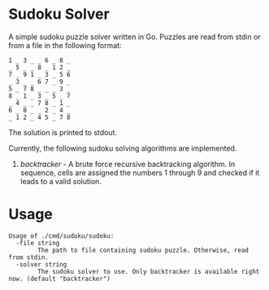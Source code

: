 # Sudoku Solver

A simple sudoku puzzle solver written in Go. Puzzles are read from stdin or from a file
in the following format:

```
1 _ 3 _ _ 6 _ 8 _
_ 5 _ _ 8 _ 1 2 _
7 _ 9 1 _ 3 _ 5 6
_ 3 _ _ 6 7 _ 9 _
5 _ 7 8 _ _ _ 3 _
8 _ 1 _ 3 _ 5 _ 7
_ 4 _ _ 7 8 _ 1 _
6 _ 8 _ _ 2 _ 4 _
_ 1 2 _ 4 5 _ 7 8
```

The solution is printed to stdout. 

Currently, the following sudoku solving algorithms are implemented.

1. *backtracker* - A brute force recursive backtracking algorithm. In sequence, cells
   are assigned the numbers 1 through 9 and checked if it leads to a valid solution.

# Usage

```
Usage of ./cmd/sudoku/sudoku:
  -file string
        The path to file containing sudoku puzzle. Otherwise, read from stdin.
  -solver string
        The sudoku solver to use. Only backtracker is available right now. (default "backtracker")
```
